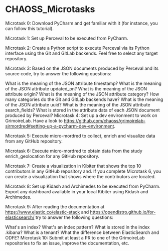 # CHAOSS_Microtasks

Microtask 0:
Download PyCharm and get familiar with it (for instance, you can follow this tutorial).

Microtask 1:
Set up Perceval to be executed from PyCharm.

Microtask 2:
Create a Python script to execute Perceval via its Python interface using the Git and GitLab backends. Feel free to select any target repository.

Microtask 3:
Based on the JSON documents produced by Perceval and its source code, try to answer the following questions:

What is the meaning of the JSON attribute timestamp?
What is the meaning of the JSON attribute updated_on?
What is the meaning of the JSON attribute origin?
What is the meaning of the JSON attribute category?
How many categories do the Git and GitLab backends have?
What is the meaning of the JSON attribute uuid?
What is the meaning of the JSON attribute search_fields?
What is stored in the attribute data of each JSON document produced by Perceval?
Microtask 4:
Set up a dev environment to work on GrimoireLab. Have a look to https://github.com/chaoss/grimoirelab-sirmordred#setting-up-a-pycharm-dev-environment.

Microtask 5:
Execute micro-mordred to collect, enrich and visualize data from any GitHub repository.

Microtask 6:
Execute micro-mordred to obtain data from the study enrich_geolocation for any GitHub repository.

Microtask 7:
Create a visualization in Kibiter that shows the top 10 contributors in any GitHub repository and. If you complete Microtask 6, you can create a visualization that shows where the contributors are located.

Microtask 8:
Set up Kidash and Archimedes to be executed from PyCharm. Export any dashboard available in your local Kibiter using Kidash and Archimedes.

Microtask 9:
After reading the documentation at https://www.elastic.co/elastic-stack and https://opendistro.github.io/for-elasticsearch/ try to answer the following questions:

What's an index?
What's an index pattern?
What is stored in the index .kibana?
What is a tenant?
What the difference between ElasticSearch and ODFE?
Microtask 10:
Submit at least a PR to one of the GrimoireLab repositories to fix an issue, improve the documentation, etc.
